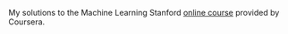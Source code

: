 My solutions to the Machine Learning Stanford [online course](https://www.coursera.org/learn/machine-learning/home) provided by Coursera.
